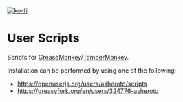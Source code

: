 [![ko-fi](https://ko-fi.com/img/githubbutton_sm.svg)](https://ko-fi.com/W7W64WAXN)

# User Scripts

Scripts for [GreaseMonkey](https://github.com/greasemonkey/greasemonkey)/[TamperMonkey](https://github.com/Tampermonkey/tampermonkey).

Installation can be performed by using one of the following:
- https://openuserjs.org/users/asheroto/scripts
- https://greasyfork.org/en/users/324776-asheroto